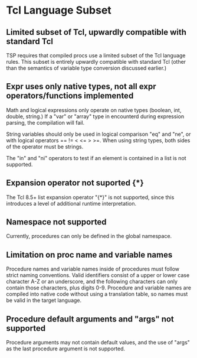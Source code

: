 
# Tcl Language Subset

## Limited subset of Tcl, upwardly compatible with standard Tcl

TSP requires that compiled procs use a limited subset of the Tcl language rules.
This subset is entirely upwardly compatible with standard Tcl (other than the 
semantics of variable type conversion discussed earlier.)  

## Expr uses only native types, not all expr operators/functions implemented

Math and logical expressions only operate on native types (boolean, int, double, string.)
If a "var" or "array" type in encounterd during expression parsing, the compilation will
fail.  

String variables should only be used in logical comparison "eq" and "ne", or with logical
operators == != < <= > >=.  When using string types, both sides of the operator must be
strings.

The "in" and "ni" operators to test if an element is contained in a list is not supported.


## Expansion operator not suported {*}

The Tcl 8.5+ list expansion operator "{*}" is not supported, since this introduces
a level of additional runtime interpretation.

## Namespace not supported

Currently, procedures can only be defined in the global namespace.

## Limitation on proc name and variable names

Procedure names and variable names inside of procedures must follow strict naming conventions.
Valid identifiers consist of a upper or lower case character A-Z or an underscore, and the following
characters can only contain those characters, plus digits 0-9.  Procedure and variable names
are compiled into native code without using a translation table, so names must be valid in the 
target language.

## Procedure default arguments and "args" not supported

Procedure arguments may not contain default values, and the use of "args" as the last procedure 
argument is not supported.

     


